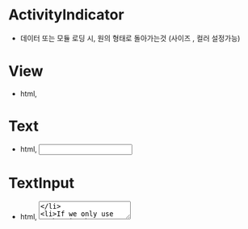 # ActivityIndicator
- 데이터 또는 모듈 로딩 시, 원의 형태로 돌아가는것 (사이즈 , 컬러 설정가능)

# View 
- html, <div>

# Text 
- html, <input type='text'>

# TextInput
- html, <textarea>
- If we only use number in the TextInput, keyboardType='numeric' or 'number-pad'
- 'BlurOnSubmit' prop
: When we click the submit button, then the keyboard fade (In Android)

# StyleSheet
- flex : 1 -> 1은 화면 전체를 의미하고 주로 container로 쓰임 / 숫자가 커질 수록 그 화면 차지 비율이 감소
- flexDirection: 'row' -> 가로로 정렬 / 'column' -> 세로로 정렬
- justifyContent: 'space-around' -> 화면의 일정 부분의 가로열에 배치

# Button 
- html 에서도 사용되는 button 기능과 유사 
- title : "title : ~ " 라고 버튼안에 글상자를 만들 수 있음.
- disabled : "disabled" 해주면 버튼을 못 누르게 설정 가능
- marginVertical 이나 marginHorizontal 로 위아래 나 양옆 공백을 만들어주자
- onPress : onPress={() => ''' } 를 통해 버튼 입력 시 이후의 행동을 만들어 줄 수 있음.
- 여기 있는 View 나 Button 뭐 등등들은 각각의 함수 이므로 새로운 구동을 하는 함수 또한 만들어
줄 수 있음. 
- ex) function Separator() {
  return <View style={styles.separator} />;
}
-> 위 처럼 Separator 함수를 만들어서 styles.separator를 보여주게(View) 만들 수 있음. 
위 styles.separator 의 separator는 유저가 스타일 만들어주는 것 ~
- 이때 separator 에는 borderBottomColor 나 borderBottomWidth 을 설정해주어 separator를 꾸며주는 것도 좋은 생각

# SafeAreaView 
- 주로 IOS 에서 사용되는 데, 컴포넌트가 IOS 스크린의 범주를 벗어나는 상황이 종종 있는데 그 때 사용됨.

# Image
- 서로 다른 타입의 이미지들을 전시하는 컴포넌트로, 네트워크 이미지, 스태틱 리소스, 일시적 로컬 이미지 그리고 카메라 roll과 같은 로컬 디스크에서 가져온 미지가 있음.
- source : 이미지를 어디서 가져오는지.. 메모리 내이미지, uri 이미지

# ImageBackground
- 백그라운드 이미지 핸들. props는 Image 컴포넌트와 동일

# InputAccessoryView
- 키보드 자동완성기능을 가능케 하는 컴포넌트임. IOS에서 사용됨.

# KeyboardAvoidingView
- 검색창을 눌러서 키보드가 생성됨으로써 화면창에 있는 View 들이 키보드에 의해 방해되는 현상을 막기 위해 사용되는 컴포넌트임.
- props
- behavior =“ ” -> 스크린이 키보드를 피하는 행동을 어떻게 ~

# ProgerssBarAndroid
- 상태 바 -> 진행 중인 상태를 표기하는 ~ ActivityIndicator와 비슷한 역할

# Touchable Components
: View의 props들 중 onTouchEnd , onTouchStart 가 있는데 그 사이의 시간을 정해서 누르고 있는 시간만큼에 따라 다른 활성화를 시켜줄 수 있다.
- onTouchStart : 누르자 마자
- onTouchEnd : 설정한 시간이상 만큼 눌렀을 경우(활성화)
-> 근데 위는 너무 코드가 복잡해져서 not ideal

- 그래서 <TouchableOpacity> 로 감싸서 onPress 또는 onLongPress를 사용함!
- <TouchableOpacity> 의 ‘activeOpacity’ prop을 사용하면 눌렀을 때의 투명도를 설정해 줄수 있음 ex) activeOpacity={0.8} 
- Touchable components 들은 모든 컴포넌트에 씌워서 버튼처럼 사용할 수 있음!